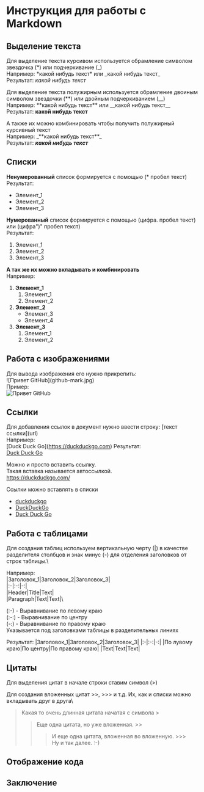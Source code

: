 # Инструкция для работы с Markdown

## Выделение текста

Для выделение текста курсивом используется обрамление символом звездочка (*) или подчеркивание (_)\
Например: \*какой нибудь текст\* или \_какой нибудь текст\_\
Результат: *какой нибудь текст*

Для выделение текста полужирным используется обрамление двоиным символом звездочки (**) или двойным подчеркиванием (__)\
Например: \*\*какой нибудь текст\*\* или \_\_какой нибудь текст\_\_\
Результат: **какой нибудь текст**

А также их можно комбинировать чтобы получить полужирный курсивный текст\
Например: \_\*\*какой нибудь текст\*\*\_\
Результат: _**какой нибудь текст**_

## Списки

**Ненумерованный** список формируется с помощью (* пробел текст)<br>
Результат:
* Элемент_1
* Элемент_2
* Элемент_3

**Нумерованный** список формируется с помощью (цифра. пробел текст) или (цифра")" пробел текст)\
Результат:
1. Элемент_1
2. Элемент_2
3. Элемент_3

**А так же их можно вкладывать и комбинировать**\
Например:
1) **Элемент_1**
    1. Элемент_1
    2. Элемент_2
2) **Элемент_2**
    * Элемент_3
    * Элемент_4
3) **Элемент_3**
    1) Элемент_1
    2) Элемент_2

## Работа с изображениями

Для вывода изображения его нужно прикрепить:\
\!\[Привет GitHub](github-mark.jpg)\
Пример:\
![Привет GitHub](github-mark.jpg)

## Ссылки

Для добавления ссылок в документ нужно ввести строку:
\[текст ссылки](url)\
Например:\
\[Duck Duck Go](https://duckduckgo.com)
Результат:\
[Duck Duck Go](https://duckduckgo.com/)

Можно и просто вставить ссылку.\
Такая вставка называется автоссылкой.\
https://duckduckgo.com/

Ссылки можно вставлять в списки
* [duckduckgo](https://duckduckgo.com/)
* [DuckDuckGo](https://duckduckgo.com/)
* [Duck Duck Go](https://duckduckgo.com/)

## Работа с таблицами

Для создания таблиц используем вертикальную черту (|) в качестве разделителя столбцов и знак минус (-) для отделения заголовков от строк таблицы.\

Например:\
|Заголовок_1|Заголовок_2|Заголовок_3|\
|:-|:-:|-:|\
|Header|Title|Text|\
|Paragraph|Text|Text|\

(:-) - Выравнивание по левому краю\
(:-:) - Выравнивание по центру\
(-:) - Выравнивание по правому краю\
Указывается под заголовками таблицы в разделительных линиях

Результат:
|Заголовок_1|Заголовок_2|Заголовок_3|
|:-|:-:|-:|
|По лувому краю|По центру|По правому краю|
|Text|Text|Text|

## Цитаты

Для выделения цитат в начале строки ставим символ (>)

Для создания вложенных цитат >>, >>> и т.д.
Их, как и списки можно вкладывать друг в друга\
>Какая то очень длинная цитата начатая с символа >
>>Еще одна цитата, но уже вложенная. >>
>>>И еще одна цитата, вложенная во вложенную. >>>\
Ну и так далее. :-)

## Отображение кода

## Заключение